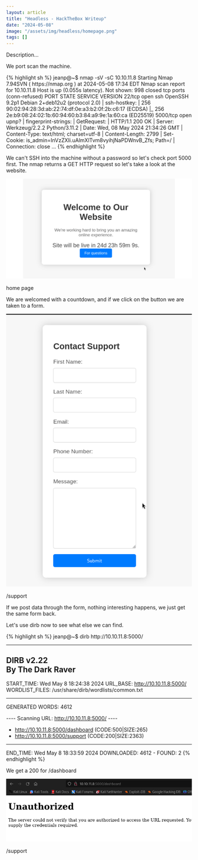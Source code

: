 ```yaml
---
layout: article
title: "Headless - HackTheBox Writeup"
date: "2024-05-08"
image: "/assets/img/headless/homepage.png"
tags: []
---
```


Description...

We port scan the machine.

<div class="article-code">
{% highlight sh %}
jeanp@~$ nmap -sV -sC 10.10.11.8
Starting Nmap 7.94SVN ( https://nmap.org ) at 2024-05-08 17:34 EDT
Nmap scan report for 10.10.11.8
Host is up (0.055s latency).
Not shown: 998 closed tcp ports (conn-refused)
PORT     STATE SERVICE VERSION
22/tcp   open  ssh     OpenSSH 9.2p1 Debian 2+deb12u2 (protocol 2.0)
| ssh-hostkey: 
|   256 90:02:94:28:3d:ab:22:74:df:0e:a3:b2:0f:2b:c6:17 (ECDSA)
|_  256 2e:b9:08:24:02:1b:60:94:60:b3:84:a9:9e:1a:60:ca (ED25519)
5000/tcp open  upnp?
| fingerprint-strings: 
|   GetRequest: 
|     HTTP/1.1 200 OK
|     Server: Werkzeug/2.2.2 Python/3.11.2
|     Date: Wed, 08 May 2024 21:34:26 GMT
|     Content-Type: text/html; charset=utf-8
|     Content-Length: 2799
|     Set-Cookie: is_admin=InVzZXIi.uAlmXlTvm8vyihjNaPDWnvB_Zfs; Path=/
|     Connection: close
...
{% endhighlight %}
</div>

We can't SSH into the machine without a password so let's check port 5000 first. The nmap returns a GET HTTP request so let's take a look at the website.



<div class="article-image">
  <img src="/assets/img/headless/homepage.png">
  <p>home page</p>
</div>

We are welcomed with a countdown, and if we click on the button we are taken to a form.

<div class="article-image">
  <img src="/assets/img/headless/supportform.png">
  <p>/support</p>
</div>

If we post data through the form, nothing interesting happens, we just get the same form back.

Let's use dirb now to see what else we can find.

<div class="article-code">
{% highlight sh %}
jeanp@~$ dirb http://10.10.11.8:5000/

-----------------
DIRB v2.22    
By The Dark Raver
-----------------

START_TIME: Wed May  8 18:24:38 2024
URL_BASE: http://10.10.11.8:5000/
WORDLIST_FILES: /usr/share/dirb/wordlists/common.txt

-----------------

GENERATED WORDS: 4612                                                          

---- Scanning URL: http://10.10.11.8:5000/ ----
+ http://10.10.11.8:5000/dashboard (CODE:500|SIZE:265)                                        
+ http://10.10.11.8:5000/support (CODE:200|SIZE:2363)                                         
                                                                                              
-----------------
END_TIME: Wed May  8 18:33:59 2024
DOWNLOADED: 4612 - FOUND: 2
{% endhighlight %}
</div>

We get a 200 for /dashboard

<div class="article-image">
  <img src="/assets/img/headless/unauthorized.png">
  <p>/support</p>
</div>













